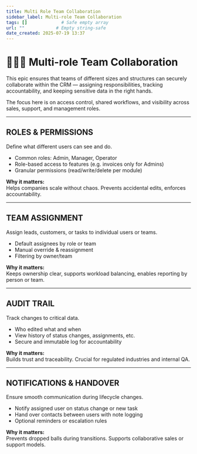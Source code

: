 ```yaml
---
title: Multi Role Team Collaboration
sidebar_label: Multi-role Team Collaboration
tags: []             # Safe empty array
url: ""            # Empty string-safe
date_created: 2025-07-19 13:37
---
```

# 🧑‍🤝‍🧑 Multi-role Team Collaboration

This epic ensures that teams of different sizes and structures can securely collaborate within the CRM — assigning responsibilities, tracking accountability, and keeping sensitive data in the right hands.

The focus here is on access control, shared workflows, and visibility across sales, support, and management roles.

---
## ROLES & PERMISSIONS

Define what different users can see and do.

- Common roles: Admin, Manager, Operator
- Role-based access to features (e.g. invoices only for Admins)
- Granular permissions (read/write/delete per module)

**Why it matters:**  
Helps companies scale without chaos. Prevents accidental edits, enforces accountability.

---
## TEAM ASSIGNMENT

Assign leads, customers, or tasks to individual users or teams.

- Default assignees by role or team
- Manual override & reassignment
- Filtering by owner/team

**Why it matters:**  
Keeps ownership clear, supports workload balancing, enables reporting by person or team.

---
## AUDIT TRAIL

Track changes to critical data.

- Who edited what and when
- View history of status changes, assignments, etc.
- Secure and immutable log for accountability

**Why it matters:**  
Builds trust and traceability. Crucial for regulated industries and internal QA.

---
## NOTIFICATIONS & HANDOVER

Ensure smooth communication during lifecycle changes.

- Notify assigned user on status change or new task
- Hand over contacts between users with note logging
- Optional reminders or escalation rules

**Why it matters:**  
Prevents dropped balls during transitions. Supports collaborative sales or support models.
